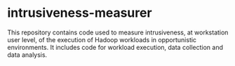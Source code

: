 # intrusiveness-measurer

This repository contains code used to measure intrusiveness, at workstation user level, of the execution of Hadoop 
workloads in opportunistic environments. It includes code for workload execution, data collection and data analysis.
